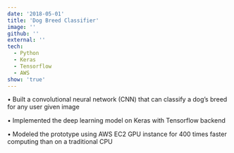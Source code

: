 ```yaml
---
date: '2018-05-01'
title: 'Dog Breed Classifier'
image: ''
github: ''
external: ''
tech:
  - Python
  - Keras
  - Tensorflow
  - AWS
show: 'true'
---
```

• Built a convolutional neural network (CNN) that can classify a dog’s breed for any user given image

• Implemented the deep learning model on Keras with Tensorflow backend

• Modeled the prototype using AWS EC2 GPU instance for 400 times faster computing than on a traditional CPU
